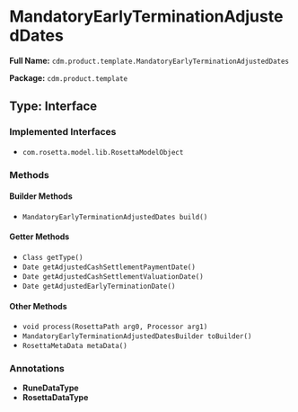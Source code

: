 # MandatoryEarlyTerminationAdjustedDates

**Full Name:** `cdm.product.template.MandatoryEarlyTerminationAdjustedDates`

**Package:** `cdm.product.template`

## Type: Interface

### Implemented Interfaces

- `com.rosetta.model.lib.RosettaModelObject`

### Methods

#### Builder Methods

- `MandatoryEarlyTerminationAdjustedDates build()`

#### Getter Methods

- `Class getType()`
- `Date getAdjustedCashSettlementPaymentDate()`
- `Date getAdjustedCashSettlementValuationDate()`
- `Date getAdjustedEarlyTerminationDate()`

#### Other Methods

- `void process(RosettaPath arg0, Processor arg1)`
- `MandatoryEarlyTerminationAdjustedDatesBuilder toBuilder()`
- `RosettaMetaData metaData()`

### Annotations

- **RuneDataType**
- **RosettaDataType**

